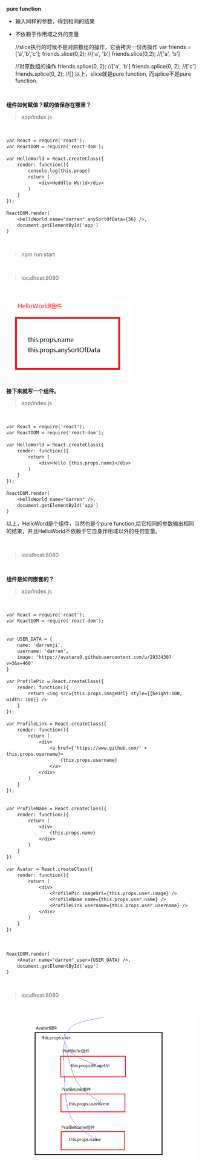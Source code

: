**pure function**

- 输入同样的参数，得到相同的结果
- 不依赖于作用域之外的变量


	//slice执行的时候不是对原数组的操作，它会拷贝一份再操作
	var friends = ['a','b','c'];
	friends.slice(0,2); //['a', 'b']
	friends.slice(0,2); //['a', 'b']

	//对原数组的操作
	friends.splice(0, 2); //['a', 'b']
	friends.splice(0, 2); //['c']
	friends.splice(0, 2); //[]
以上，slice就是pure function, 而splice不是pure function.

<br>

**组件如何赋值？赋的值保存在哪里？**

> app/index.js

<br>

	var React = require('react');
	var ReactDOM = require('react-dom');
	
	var HelloWorld = React.createClass({
	    render: function(){
	        console.log(this.props)
	        return (
	            <div>Heddllo World</div>
	        )
	    }
	});
	
	ReactDOM.render(
	    <HelloWorld name="darren" anySortOfData={36} />,
	    document.getElementById('app')
	)

<br>

> npm run start

<br>

> localhost:8080

<br>


![](./imgs/0.png)

**接下来就写一个组件。**

> app/index.js

<br>

	var React = require('react');
	var ReactDOM = require('react-dom');
	
	var HelloWorld = React.createClass({
	    render: function(){
	        return (
	            <div>Hello {this.props.name}</div>
	        )
	    }
	});
	
	ReactDOM.render(
	    <HelloWorld name="darren" />,
	    document.getElementById('app')
	)
以上，HelloWord是个组件，当然也是个pure function,给它相同的参数输出相同的结果，并且HelloWorld不依赖于它自身作用域以外的任何变量。

<br>

> localhost:8080

<br>

**组件是如何嵌套的？**
> app/index.js

<br>

	var React = require('react');
	var ReactDOM = require('react-dom');
	
	
	var USER_DATA = {
	    name: 'darrenji',
	    username: 'darren',
	    image: 'https://avatars0.githubusercontent.com/u/2933430?v=3&s=460'
	}
	
	var ProfilePic = React.createClass({
	    render: function(){
	        return <img src={this.props.imageUrl} style={{height:100, width: 100}} />
	    }
	});
	
	var ProfileLink = React.createClass({
	    render: function(){
	        return (
	            <div>
	                <a href={'https://www.github.com/' + this.props.username}>
	                    {this.props.username}
	                </a>
	            </div>
	        )
	    }
	});
	
	
	var ProfileName = React.createClass({
	    render: function(){
	        return (
	            <div>
	                {this.props.name}
	            </div>
	        )
	    }
	})
	
	var Avatar = React.createClass({
	    render: function(){
	        return (
	            <div>
	                <ProfilePic imageUrl={this.props.user.image} />
	                <ProfileName name={this.props.user.name} />
	                <ProfileLink username={this.props.user.username} />
	            </div>
	        )
	    }
	})
	
	
	
	ReactDOM.render(
	    <Avatar name="darren" user={USER_DATA} />,
	    document.getElementById('app')
	)

<br>

> localhost:8080

<br>

![](./imgs/1.png)







